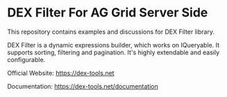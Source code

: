 # DEX Filter For AG Grid Server Side

This repository contains examples and discussions for DEX Filter library.

DEX Filter is a dynamic expressions builder, which works on IQueryable. It supports sorting, filtering and pagination. It's highly extendable and easily configurable.

Official Website: https://dex-tools.net

Documentation: https://dex-tools.net/documentation
